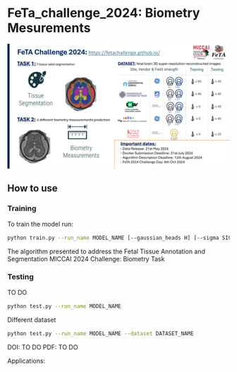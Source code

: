 # FeTa_challenge_2024: Biometry Mesurements

![Teaser of the challenge](imgs/feta_challenge_miccai_2024.png)

## How to use

### Training

To train the model run:

```bash
python train.py --run_name MODEL_NAME [--gaussian_heads H] [--sigma SIGMA_1 ... SIGMA_H] [--learn_sigma] [--noise NOISE_LEVEL] [--noise_p P]
```

The algorithm presented to address the Fetal Tissue Annotation and Segmentation MICCAI 2024 Challenge: Biometry Task

### Testing

TO DO
```bash
python test.py --run_name MODEL_NAME
```
Different dataset

```bash
python test.py --run_name MODEL_NAME --dataset DATASET_NAME
```


DOI: TO DO 
PDF: TO DO 

Applications:
